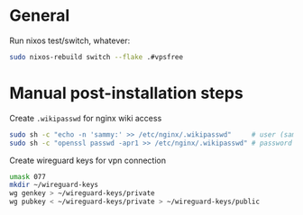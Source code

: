# General

Run nixos test/switch, whatever:

```sh
sudo nixos-rebuild switch --flake .#vpsfree
```

# Manual post-installation steps

Create `.wikipasswd` for nginx wiki access

```sh
sudo sh -c "echo -n 'sammy:' >> /etc/nginx/.wikipasswd"     # user (sammy for this cmd)
sudo sh -c "openssl passwd -apr1 >> /etc/nginx/.wikipasswd" # password
```

Create wireguard keys for vpn connection 

```sh
umask 077
mkdir ~/wireguard-keys
wg genkey > ~/wireguard-keys/private
wg pubkey < ~/wireguard-keys/private > ~/wireguard-keys/public
```